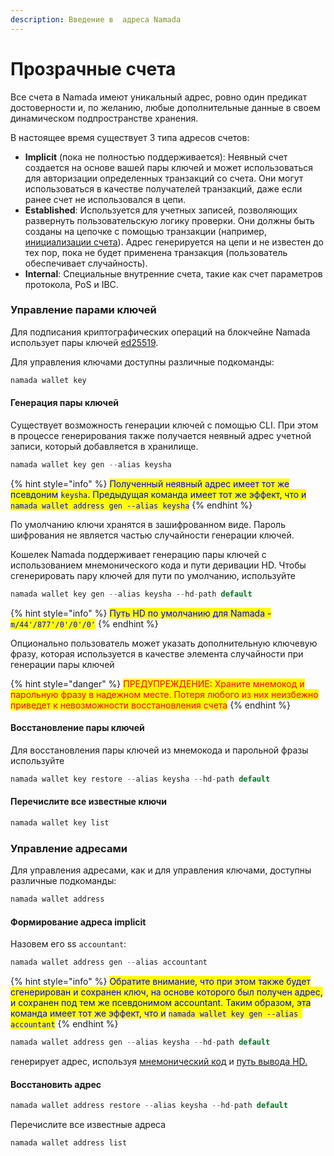 ```yaml
---
description: Введение в  адреса Namada
---
```


# Прозрачные счета

Все счета в Namada имеют уникальный адрес, ровно один предикат достоверности и, по желанию, любые дополнительные данные в своем динамическом подпространстве хранения.

В настоящее время существует 3 типа адресов счетов:

* **Implicit** (пока не полностью поддерживается): Неявный счет создается на основе вашей пары ключей и может использоваться для авторизации определенных транзакций со счета. Они могут использоваться в качестве получателей транзакций, даже если ранее счет не использовался в цепи.
* **Established**: Используется для учетных записей, позволяющих развернуть пользовательскую логику проверки. Они должны быть созданы на цепочке с помощью транзакции (например, [инициализации счета](otpravka-i-poluchenie-tokenov-nam.md)). Адрес генерируется на цепи и не известен до тех пор, пока не будет применена транзакция (пользователь обеспечивает случайность).
* **Internal**: Специальные внутренние счета, такие как счет параметров протокола, PoS и IBC.

### Управление парами ключей

Для подписания криптографических операций на блокчейне Namada использует пары ключей [ed25519](https://en.wikipedia.org/wiki/EdDSA#Ed25519).

Для управления ключами доступны различные подкоманды:

```rust
namada wallet key
```

#### Генерация пары ключей

Существует возможность генерации ключей с помощью CLI. При этом в процессе генерирования также получается неявный адрес учетной записи, который добавляется в хранилище.

```rust
namada wallet key gen --alias keysha
```

{% hint style="info" %}
<mark style="color:blue;">Полученный неявный адрес имеет тот же псевдоним</mark> <mark style="color:blue;">`keysha`</mark><mark style="color:blue;">. Предыдущая команда имеет тот же эффект, что и</mark> <mark style="color:blue;">`namada wallet address gen --alias keysha`</mark>
{% endhint %}

По умолчанию ключи хранятся в зашифрованном виде. Пароль шифрования не является частью случайности генерации ключей.

Кошелек Namada поддерживает генерацию пары ключей с использованием мнемонического кода и пути деривации HD. Чтобы сгенерировать пару ключей для пути по умолчанию, используйте

```rust
namada wallet key gen --alias keysha --hd-path default
```

{% hint style="info" %}
<mark style="color:blue;">Путь HD по умолчанию для Namada -</mark> <mark style="color:blue;">`m/44'/877'/0'/0'/0'`</mark>
{% endhint %}

Опционально пользователь может указать дополнительную ключевую фразу, которая используется в качестве элемента случайности при генерации пары ключей

{% hint style="danger" %}
<mark style="color:red;">ПРЕДУПРЕЖДЕНИЕ: Храните мнемокод и парольную фразу в надежном месте. Потеря любого из них неизбежно приведет к невозможности восстановления счета</mark>
{% endhint %}

#### Восстановление пары ключей

Для восстановления пары ключей из мнемокода и парольной фразы используйте

```rust
namada wallet key restore --alias keysha --hd-path default
```

#### Перечислите все известные ключи

```rust
namada wallet key list
```

### Управление адресами

Для управления адресами, как и для управления ключами, доступны различные подкоманды:

```rust
namada wallet address
```

#### Формирование адреса implicit

Назовем его ss `accountant`:

```rust
namada wallet address gen --alias accountant
```

{% hint style="info" %}
<mark style="color:blue;">Обратите внимание, что при этом также будет сгенерирован и сохранен ключ, на основе которого был получен адрес, и сохранен под тем же псевдонимом accountant. Таким образом, эта команда имеет тот же эффект, что и</mark> <mark style="color:blue;">`namada wallet key gen --alias accountant`</mark>
{% endhint %}

```rust
namada wallet address gen --alias keysha --hd-path default
```

генерирует адрес, используя [мнемонический код](https://github.com/bitcoin/bips/blob/master/bip-0039.mediawiki) и [путь вывода HD.](https://github.com/bitcoin/bips/blob/master/bip-0044.mediawiki)

#### Восстановить адрес

```rust
namada wallet address restore --alias keysha --hd-path default
```

Перечислите все известные адреса

```rust
namada wallet address list
```
